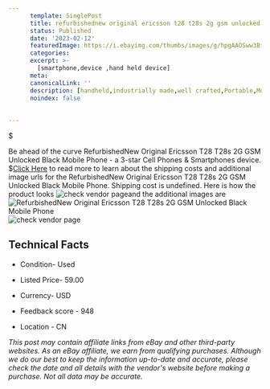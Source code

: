 ```yaml
---
      template: SinglePost
      title: refurbishednew original ericsson t28 t28s 2g gsm unlocked black mobile phone
      status: Published
      date: '2023-02-12'
      featuredImage: https://i.ebayimg.com/thumbs/images/g/hpgAAOSww3BfxLjD/s-l225.jpg
      categories: 
      excerpt: >-
        [smartphone,device ,hand held device]
      meta:
      canonicalLink: ''
      description: [handheld,industrially made,well crafted,Portable,Mobile,Compact,Convenient,Lightweight,Maneuverable,Man-portable,Miniature,Carriable,Hand-held,Light,Holdable,Transportable,Mobile device,Pocket-sized,On-the-go,Wireless,Cordless,Compact size,Convenient size, smartphone,device ,hand held device]
      noindex: false
      
        
---
```

$

Be ahead of the curve RefurbishedNew Original Ericsson T28 T28s 2G GSM Unlocked Black Mobile Phone - a 3-star Cell Phones & Smartphones device.
$[Click Here](https://www.ebay.com/itm/393096695817?hash=item5b86639009%3Ag%3AhpgAAOSww3BfxLjD&amdata=enc%3AAQAHAAAA4NJyfq5yGzej9oqAAm38jbVwUkNh5faZwtbr71HdPNjHXLANskJ06aVBv8oJ4IPLYwiA9CCj5FQxFcGnARewycQL4ZHAaRQsyCq%2FT%2BszScJDWqr4I%2FM4Wa3N6h1QqXsjvVVptOTCspY9JFr8L9jmyCcjd2eCtcw1AQ13uLCv8ikosZd7qcfkIVIcwpJgTCQSq8CB%2FOn%2FnkggcI3REr%2F5is9QPgGsDS%2BJdvmtu4OE1gG7BcC6Uh1XHDNMXjkrHxle5969GnrTUu1uAbFc%2BMbtbgZyK1LBTNBfkpTOsdZonbWi&mkevt=1&mkcid=1&mkrid=711-53200-19255-0&campid=%253CePNCampaignId%253E&customid=%253CreferenceId%253E&toolid=10049) to read more to learn about the shipping costs and additional image urls for the RefurbishedNew Original Ericsson T28 T28s 2G GSM Unlocked Black Mobile Phone. Shipping cost is undefined. Here is how the product looks ![check vendor page](https://i.ebayimg.com/thumbs/images/g/hpgAAOSww3BfxLjD/s-l225.jpg)and the additional images are![RefurbishedNew Original Ericsson T28 T28s 2G GSM Unlocked Black Mobile Phone](https://i.ebayimg.com/images/g/hpgAAOSww3BfxLjD/s-l225.jpg)![check vendor page](https://origin-galleryplus.ebayimg.com/ws/web/393096695817_2_0_1/225x225.jpg,https://origin-galleryplus.ebayimg.com/ws/web/393096695817_3_0_1/225x225.jpg,https://origin-galleryplus.ebayimg.com/ws/web/393096695817_4_0_1/225x225.jpg,https://origin-galleryplus.ebayimg.com/ws/web/393096695817_5_0_1/225x225.jpg,https://origin-galleryplus.ebayimg.com/ws/web/393096695817_6_0_1/225x225.jpg)



 ## Technical Facts 



     
      

 - Condition- Used 


      

 - Listed Price- 59.00 


      

 - Currency- USD 


      

 - Feedback score - 948 


      

 - Location - CN 


      
      

 *_This post may contain affiliate links from eBay and other third-party websites. As an eBay affiliate, we earn from qualifying purchases. Although we do our best to keep the information up-to-date and accurate, please check the date and all details with the vendor's website before making a purchase. Not all data may be accurate._*






